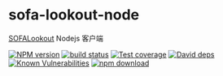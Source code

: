 # sofa-lookout-node
[SOFALookout](https://github.com/alipay/sofa-lookout) Nodejs 客户端

[![NPM version][npm-image]][npm-url]
[![build status][travis-image]][travis-url]
[![Test coverage][codecov-image]][codecov-url]
[![David deps][david-image]][david-url]
[![Known Vulnerabilities][snyk-image]][snyk-url]
[![npm download][download-image]][download-url]

[npm-image]: https://img.shields.io/npm/v/sofa-bolt-node.svg?style=flat-square
[npm-url]: https://npmjs.org/package/sofa-bolt-node
[travis-image]: https://img.shields.io/travis/alipay/sofa-bolt-node.svg?style=flat-square
[travis-url]: https://travis-ci.org/alipay/sofa-bolt-node
[codecov-image]: https://codecov.io/gh/alipay/sofa-bolt-node/branch/master/graph/badge.svg
[codecov-url]: https://codecov.io/gh/alipay/sofa-bolt-node
[david-image]: https://img.shields.io/david/alipay/sofa-bolt-node.svg?style=flat-square
[david-url]: https://david-dm.org/alipay/sofa-bolt-node
[snyk-image]: https://snyk.io/test/npm/sofa-bolt-node/badge.svg?style=flat-square
[snyk-url]: https://snyk.io/test/npm/sofa-bolt-node
[download-image]: https://img.shields.io/npm/dm/sofa-bolt-node.svg?style=flat-square
[download-url]: https://npmjs.org/package/sofa-bolt-node
